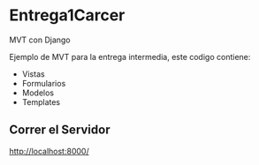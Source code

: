 # Entrega1Carcer
MVT con Django

Ejemplo de MVT para la entrega intermedia, este codigo contiene:

 - Vistas 
 - Formularios
 - Modelos
 - Templates

## Correr el Servidor

[http://localhost:8000/](http://localhost:8000/)

